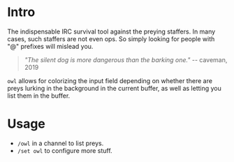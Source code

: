 # Intro

The indispensable IRC survival tool against the preying staffers.  In many
cases, such staffers are not even ops.  So simply looking for people with "@"
prefixes will mislead you.

> _"The silent dog is more dangerous than the barking one."_ -- caveman, 2019

`owl` allows for colorizing the input field depending on whether there are
preys lurking in the background in the current buffer, as well as letting you
list them in the buffer.


# Usage

* `/owl` in a channel to list preys.
* `/set owl` to configure more stuff.
